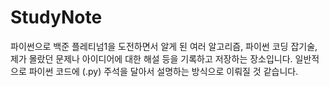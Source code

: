# StudyNote
파이썬으로 백준 플레티넘1을 도전하면서 알게 된 여러 알고리즘, 파이썬 코딩 잡기술, 제가 몰랐던 문제나 아이디어에 대한 해설 등을 기록하고 저장하는 장소입니다.
일반적으로 파이썬 코드에 (.py) 주석을 달아서 설명하는 방식으로 이뤄질 것 같습니다.
